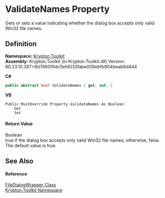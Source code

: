 # ValidateNames Property


Gets or sets a value indicating whether the dialog box accepts only valid Win32 file names.



## Definition
**Namespace:** <a href="79d2eac2-21f4-54ff-7552-b20c33c30600.md">Krypton.Toolkit</a>  
**Assembly:** Krypton.Toolkit (in Krypton.Toolkit.dll) Version: 80.23.10.287+8d7660f9dc5efd033fabe008ebfb904beab6d444

**C#**
``` C#
public abstract bool ValidateNames { get; set; }
```
**VB**
``` VB
Public MustOverride Property ValidateNames As Boolean
	Get
	Set
```



#### Return Value
Boolean  
true if the dialog box accepts only valid Win32 file names; otherwise, false. The default value is true.

## See Also


#### Reference
<a href="eec64c5e-c86e-9628-c49c-0f686fc764d7.md">FileDialogWrapper Class</a>  
<a href="79d2eac2-21f4-54ff-7552-b20c33c30600.md">Krypton.Toolkit Namespace</a>  
